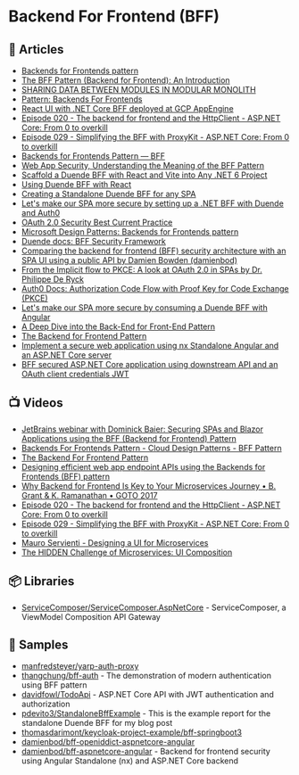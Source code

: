 # Backend For Frontend (BFF)

## 📕 Articles
- [Backends for Frontends pattern](https://learn.microsoft.com/en-us/azure/architecture/patterns/backends-for-frontends)
- [The BFF Pattern (Backend for Frontend): An Introduction](https://blog.bitsrc.io/bff-pattern-backend-for-frontend-an-introduction-e4fa965128bf)
- [SHARING DATA BETWEEN MODULES IN MODULAR MONOLITH](https://dev.to/lukaszreszke/sharing-data-between-modules-in-modular-monolith-50on)
- [Pattern: Backends For Frontends](https://samnewman.io/patterns/architectural/bff/)
- [React UI with .NET Core BFF deployed at GCP AppEngine](https://medium.com/@op.tuuttila/react-ui-with-net-core-bff-deployed-at-gcp-appengine-715cfab2a4e4)
- [Episode 020 - The backend for frontend and the HttpClient - ASP.NET Core: From 0 to overkill](https://blog.codingmilitia.com/2019/05/05/aspnet-020-from-zero-to-overkill-backend-for-frontend-httpclient/)
- [Episode 029 - Simplifying the BFF with ProxyKit - ASP.NET Core: From 0 to overkill](https://blog.codingmilitia.com/2019/09/11/aspnet-029-from-zero-to-overkill-simplifying-the-bff-with-proxykit/)
- [Backends for Frontends Pattern — BFF](https://medium.com/design-microservices-architecture-with-patterns/backends-for-frontends-pattern-bff-7ccd9182c6a1)
- [Web App Security, Understanding the Meaning of the BFF Pattern](https://dev.to/damikun/web-app-security-understanding-the-meaning-of-the-bff-pattern-i85)
- [Scaffold a Duende BFF with React and Vite into Any .NET 6 Project](https://wrapt.dev/blog/scaffolding-duende-bff-with-react)
- [Using Duende BFF with React](https://wrapt.dev/blog/using-duende-bff-with-react)
- [Creating a Standalone Duende BFF for any SPA](https://wrapt.dev/blog/standalone-duende-bff-for-any-spa)
- [Let's make our SPA more secure by setting up a .NET BFF with Duende and Auth0](https://timdeschryver.dev/blog/lets-make-our-spa-more-secure-by-setting-up-a-net-bff-with-duende-and-auth0)
- [OAuth 2.0 Security Best Current Practice](https://datatracker.ietf.org/doc/html/draft-ietf-oauth-security-topics)
- [Microsoft Design Patterns: Backends for Frontends pattern](https://learn.microsoft.com/en-us/azure/architecture/patterns/backends-for-frontends?WT.mc_id=DT-MVP-5004452)
- [Duende docs: BFF Security Framework](https://docs.duendesoftware.com/identityserver/v6/bff/overview/)
- [Comparing the backend for frontend (BFF) security architecture with an SPA UI using a public API by Damien Bowden (damienbod)](https://damienbod.com/2022/01/10/comparing-the-backend-for-frontend-bff-security-architecture-with-an-spa-ui-using-a-public-api/)
- [From the Implicit flow to PKCE: A look at OAuth 2.0 in SPAs by Dr. Philippe De Ryck](https://pragmaticwebsecurity.com/articles/oauthoidc/from-implicit-to-pkce.html)
- [Auth0 Docs: Authorization Code Flow with Proof Key for Code Exchange (PKCE)](https://auth0.com/docs/get-started/authentication-and-authorization-flow/authorization-code-flow-with-proof-key-for-code-exchange-pkce)
- [Let's make our SPA more secure by consuming a Duende BFF with Angular](https://timdeschryver.dev/blog/lets-make-our-spa-more-secure-by-consuming-a-duende-bff-with-angular)
- [A Deep Dive into the Back-End for Front-End Pattern](https://www.codemag.com/Article/2203081/A-Deep-Dive-into-the-Back-End-for-Front-End-Pattern)
- [The Backend for Frontend Pattern](https://auth0.com/blog/the-backend-for-frontend-pattern-bff/)
- [Implement a secure web application using nx Standalone Angular and an ASP.NET Core server](https://damienbod.com/2023/09/11/implement-a-secure-web-application-using-nx-standalone-angular-and-an-asp-net-core-server/)
- [BFF secured ASP.NET Core application using downstream API and an OAuth client credentials JWT](https://damienbod.com/2024/04/08/bff-secured-asp-net-core-application-using-downstream-api-and-an-oauth-client-credentials-jwt/)

## 📺 Videos
- [JetBrains webinar with Dominick Baier: Securing SPAs and Blazor Applications using the BFF (Backend for Frontend) Pattern](https://www.youtube.com/watch?v=DdNssiaIY_Q)
- [Backends For Frontends Pattern - Cloud Design Patterns - BFF Pattern](https://www.youtube.com/watch?v=wgD9t3R3x-w)
- [The Backend For Frontend Pattern](https://www.youtube.com/watch?v=zazeGmFmUxg)
- [Designing efficient web app endpoint APIs using the Backends for Frontends (BFF) pattern](https://www.youtube.com/watch?v=9Q6In-tbjUU)
- [Why Backend for Frontend Is Key to Your Microservices Journey • B. Grant & K. Ramanathan • GOTO 2017](https://www.youtube.com/watch?v=PwgQZ8eCGxA)
- [Episode 020 - The backend for frontend and the HttpClient - ASP.NET Core: From 0 to overkill](https://www.youtube.com/watch?v=A8ZCVzeqFtA)
- [Episode 029 - Simplifying the BFF with ProxyKit - ASP.NET Core: From 0 to overkill](https://www.youtube.com/watch?v=Wgu97TKaRiI) 
- [Mauro Servienti - Designing a UI for Microservices](https://www.youtube.com/watch?v=AxWGAiIg7_0)
- [The HIDDEN Challenge of Microservices: UI Composition](https://www.youtube.com/watch?v=ILbjKR1FXoc)

## 📦 Libraries
- [ServiceComposer/ServiceComposer.AspNetCore](https://github.com/ServiceComposer/ServiceComposer.AspNetCore) - ServiceComposer, a ViewModel Composition API Gateway

## 🚀 Samples
- [manfredsteyer/yarp-auth-proxy](https://github.com/manfredsteyer/yarp-auth-proxy)
- [thangchung/bff-auth](https://github.com/thangchung/bff-auth) - The demonstration of modern authentication using BFF pattern
- [davidfowl/TodoApi](https://github.com/davidfowl/TodoApi) - ASP.NET Core API with JWT authentication and authorization
- [pdevito3/StandaloneBffExample](https://github.com/pdevito3/StandaloneBffExample) - This is the example report for the standalone Duende BFF for my blog post
- [thomasdarimont/keycloak-project-example/bff-springboot3](https://github.com/thomasdarimont/keycloak-project-example/tree/main/apps/bff-springboot3)
- [damienbod/bff-openiddict-aspnetcore-angular](https://github.com/damienbod/bff-openiddict-aspnetcore-angular)
- [damienbod/bff-aspnetcore-angular](https://github.com/damienbod/bff-aspnetcore-angular) - Backend for frontend security using Angular Standalone (nx) and ASP.NET Core backend
